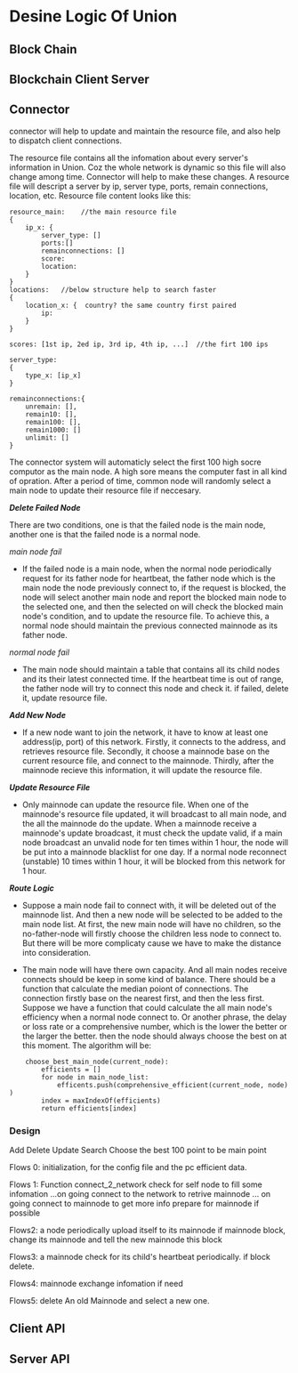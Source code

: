 # Desine Logic Of Union
## Block Chain
## Blockchain Client Server
## Connector
connector will help to update and maintain the resource file, and also help to dispatch client connections.

The resource file contains all the infomation about every server's information in Union. Coz the whole network is dynamic so this file will also change among time. Connector will help to make these changes. A resource file will descript a server by ip, server type, ports, remain connections, location, etc. Resource file content looks like this:
```
resource_main:    //the main resource file
{
    ip_x: {
        server_type: []
        ports:[]
        remainconnections: []
        score:
        location:
    }    
}
locations:   //below structure help to search faster
{
    location_x: {  country? the same country first paired
        ip:
    }
}

scores: [1st ip, 2ed ip, 3rd ip, 4th ip, ...]  //the firt 100 ips

server_type:
{
    type_x: [ip_x]
}

remainconnections:{
    unremain: [],
    remain10: [],
    remain100: [],
    remain1000: []
    unlimit: []
}

```
The connector system will automaticly select the first 100 high socre computor as the main node. A high sore means the computer fast in all kind of opration. After a period of time, common node will randomly select a main node to update their resource file if neccesary.

 ***Delete Failed Node***

There are two conditions, one is that the failed node is the main node, another one is that the failed node is a normal node. 

*main node fail*
* If the failed node is a main node, when the normal node periodically request for its father node for heartbeat, the father node which is the main node the node previously connect to, if the request is blocked, the node will select another main node and report the blocked main node to the selected one, and then the selected on will check the blocked main node's condition, and to update the resource file. To achieve this, a normal node should maintain the previous connected mainnode as its father node.

*normal node fail*
* The main node should maintain a table that contains all its child nodes and its their latest connected time. If the heartbeat time is out of range, the father node will try to connect this node and check it. if failed, delete it, update resource file.

***Add New Node***
* If a new node want to join the network, it have to know at least one address(ip, port) of this network. Firstly, it connects to the address, and retrieves resource file. Secondly, it choose a mainnode base on the current resource file, and connect to the mainnode. Thirdly, after the mainnode recieve this information, it will update the resource file.

***Update Resource File***
* Only mainnode can update the resource file. When one of the mainnode's resource file updated, it will broadcast to all main node, and the all the mainnode do the update. When a mainnode receive a mainnode's update broadcast, it must check the update valid, if a main node broadcast an unvalid node for ten times within 1 hour, the node will be put into a mainnode blacklist for one day. If a normal node reconnect (unstable) 10 times within 1 hour, it will be blocked from this network for 1 hour.

***Route Logic***
* Suppose a main node fail to connect with, it will be deleted out of the mainnode list. And then a new node will be selected to be added to the main node list. At first, the new main node will have no children, so the no-father-node will firstly choose the children less node to connect to. But there will be more complicaty cause we have to make the distance into consideration.

* The main node will have there own capacity. And all main nodes receive connects should be keep in some kind of balance. There should be a function that calculate the median poiont of connections. The connection firstly base on the nearest first, and then the less first.  Suppose we have a function that could calculate the all main node's efficiency when a normal node connect to. Or another phrase, the delay or loss rate or a comprehensive number, which is the lower the better or the larger the better. then the node should always choose the best on at this moment. The algorithm will be:
```
    choose_best_main_node(current_node):
        efficients = []
        for node in main_node_list:
            efficents.push(comprehensive_efficient(current_node, node) )
        index = maxIndexOf(efficients)
        return efficients[index]    
```

### Design
Add  Delete  Update  Search
Choose the best 100 point to be main point

Flows 0: 
initialization, for the config file and the pc efficient data.


Flows 1:  Function  connect_2_network
check for self node to fill some infomation  ...on going
connect to the network to retrive mainnode   ... on going
connect to mainnode to get more info
prepare for mainnode if possible

Flows2:
a node periodically upload itself to its mainnode
if  mainnode block, change its mainnode and tell the new mainnode this block

Flows3:
a mainnode check for its child's heartbeat periodically. if block delete.

Flows4:
mainnode exchange infomation if need

Flows5: 
delete An old Mainnode and select a new one.

## Client API
## Server API
